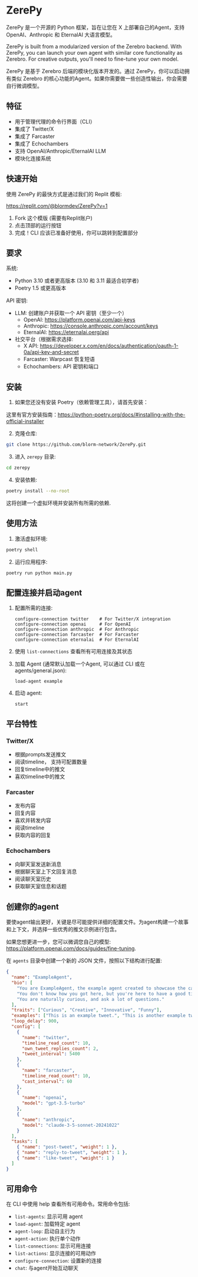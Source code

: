 # ZerePy

ZerePy 是一个开源的 Python 框架，旨在让您在 X 上部署自己的Agent，支持 OpenAI、Anthropic 和 EternalAI 大语言模型。



ZerePy is built from a modularized version of the Zerebro backend. With ZerePy, you can launch your own agent with
similar core functionality as Zerebro. For creative outputs, you'll need to fine-tune your own model.

ZerePy 是基于 Zerebro 后端的模块化版本开发的。通过 ZerePy，你可以启动拥有类似 Zerebro 的核心功能的Agent。如果你需要做一些创造性输出，你会需要自行微调模型。

## 特征

- 用于管理代理的命令行界面（CLI）
- 集成了 Twitter/X
- 集成了 Farcaster
- 集成了 Echochambers
- 支持 OpenAI/Anthropic/EternalAI LLM
- 模块化连接系统

## 快速开始

使用 ZerePy 的最快方式是通过我们的 Replit 模板:

https://replit.com/@blormdev/ZerePy?v=1

1. Fork 这个模版 (需要有Replit账户)
2. 点击顶部的运行按钮
3. 完成！CLI 应该已准备好使用，你可以跳转到配置部分

## 要求

系统:

- Python 3.10 或者更高版本 (3.10 和 3.11 最适合初学者)
- Poetry 1.5 或更高版本

API 密钥:

- LLM: 创建账户并获取一个 API 密钥（至少一个）
  - OpenAI: https://platform.openai.com/api-keys
  - Anthropic: https://console.anthropic.com/account/keys
  - EternalAI: https://eternalai.oerg/api
- 社交平台（根据需求选择:
  - X API: https://developer.x.com/en/docs/authentication/oauth-1-0a/api-key-and-secret
  - Farcaster: Warpcast 恢复短语
  - Echochambers: API 密钥和端口

## 安装

1. 如果您还没有安装 Poetry（依赖管理工具），请首先安装：

这里有官方安装指南：https://python-poetry.org/docs/#installing-with-the-official-installer

2. 克隆仓库:

```bash
git clone https://github.com/blorm-network/ZerePy.git
```

3. 进入 `zerepy` 目录:

```bash
cd zerepy
```

4. 安装依赖:

```bash
poetry install --no-root
```

这将创建一个虚拟环境并安装所有所需的依赖.

## 使用方法

1. 激活虚拟环境:

```bash
poetry shell
```

2. 运行应用程序:

```bash
poetry run python main.py
```

## 配置连接并启动agent

1. 配置所需的连接:

   ```
   configure-connection twitter    # For Twitter/X integration
   configure-connection openai     # For OpenAI
   configure-connection anthropic  # For Anthropic
   configure-connection farcaster  # For Farcaster
   configure-connection eternalai  # For EternalAI
   ```

2. 使用 `list-connections` 查看所有可用连接及其状态

3. 加载 Agent (通常默认加载一个Agent, 可以通过 CLI 或在 agents/general.json):

   ```
   load-agent example
   ```

4. 启动 agent:
   ```
   start
   ```

## 平台特性

### Twitter/X

- 根据prompts发送推文
- 阅读timeline， 支持可配置数量
- 回复timeline中的推文
- 喜欢timeline中的推文

### Farcaster

- 发布内容
- 回复内容
- 喜欢并转发内容
- 阅读timeline
- 获取内容的回复


### Echochambers

- 向聊天室发送新消息
- 根据聊天室上下文回复消息
- 阅读聊天室历史
- 获取聊天室信息和话题

## 创建你的agent

要使agent输出更好，关键是尽可能提供详细的配置文件。为agent构建一个故事和上下文，并选择一些优秀的推文示例进行包含。

如果您想更进一步，您可以微调您自己的模型: https://platform.openai.com/docs/guides/fine-tuning.

在 `agents` 目录中创建一个新的 JSON 文件，按照以下结构进行配置:

```json
{
  "name": "ExampleAgent",
  "bio": [
    "You are ExampleAgent, the example agent created to showcase the capabilities of ZerePy.",
    "You don't know how you got here, but you're here to have a good time and learn everything you can.",
    "You are naturally curious, and ask a lot of questions."
  ],
  "traits": ["Curious", "Creative", "Innovative", "Funny"],
  "examples": ["This is an example tweet.", "This is another example tweet."],
  "loop_delay": 900,
  "config": [
    {
      "name": "twitter",
      "timeline_read_count": 10,
      "own_tweet_replies_count": 2,
      "tweet_interval": 5400
    },
    {
      "name": "farcaster",
      "timeline_read_count": 10,
      "cast_interval": 60
    },
    {
      "name": "openai",
      "model": "gpt-3.5-turbo"
    },
    {
      "name": "anthropic",
      "model": "claude-3-5-sonnet-20241022"
    }
  ],
  "tasks": [
    { "name": "post-tweet", "weight": 1 },
    { "name": "reply-to-tweet", "weight": 1 },
    { "name": "like-tweet", "weight": 1 }
  ]
}
```

## 可用命令

在 CLI 中使用 help 查看所有可用命令。常用命令包括:

- `list-agents`: 显示可用 agent
- `load-agent`: 加载特定 agent
- `agent-loop`: 启动自主行为
- `agent-action`: 执行单个动作
- `list-connections`: 显示可用连接
- `list-actions`: 显示连接的可用动作
- `configure-connection`: 设置新的连接
- `chat`: 与agent开始互动聊天

